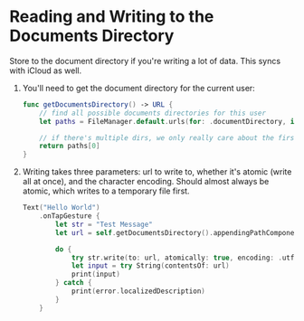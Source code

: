# Reading and Writing to the Documents Directory

Store to the document directory if you're writing a lot of data. This syncs with iCloud as well.



1. You'll need to get the document directory for the current user:

   ```swift
   func getDocumentsDirectory() -> URL {
       // find all possible documents directories for this user
       let paths = FileManager.default.urls(for: .documentDirectory, in: .userDomainMask)
   
       // if there's multiple dirs, we only really care about the first one
       return paths[0]
   }
   ```

   

2. Writing takes three parameters: url to write to, whether it's atomic (write all at once), and the character encoding. Should almost always be atomic, which writes to a temporary file first.

   ```swift
   Text("Hello World")
       .onTapGesture {
           let str = "Test Message"
           let url = self.getDocumentsDirectory().appendingPathComponent("message.txt")
   
           do {
               try str.write(to: url, atomically: true, encoding: .utf8)
               let input = try String(contentsOf: url)
               print(input)
           } catch {
               print(error.localizedDescription)
           }
       }
   ```

   